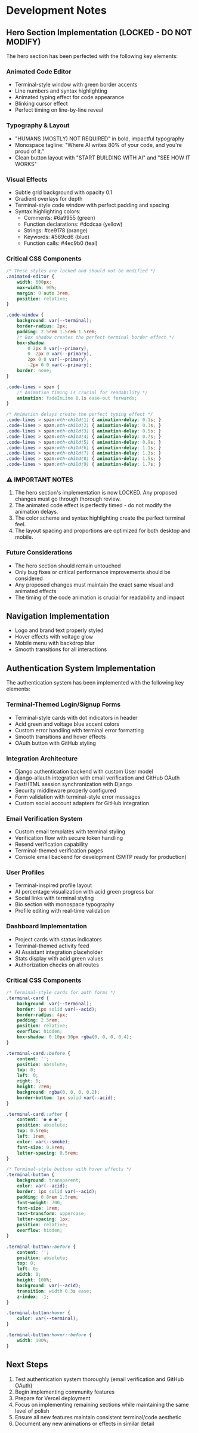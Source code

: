 # Development Notes

## Hero Section Implementation (LOCKED - DO NOT MODIFY)

The hero section has been perfected with the following key elements:

### Animated Code Editor
- Terminal-style window with green border accents
- Line numbers and syntax highlighting
- Animated typing effect for code appearance
- Blinking cursor effect
- Perfect timing on line-by-line reveal

### Typography & Layout
- "HUMANS (MOSTLY) NOT REQUIRED" in bold, impactful typography
- Monospace tagline: "Where AI writes 80% of your code, and you're proud of it."
- Clean button layout with "START BUILDING WITH AI" and "SEE HOW IT WORKS"

### Visual Effects
- Subtle grid background with opacity 0.1
- Gradient overlays for depth
- Terminal-style code window with perfect padding and spacing
- Syntax highlighting colors:
  - Comments: #6a9955 (green)
  - Function declarations: #dcdcaa (yellow)
  - Strings: #ce9178 (orange)
  - Keywords: #569cd6 (blue)
  - Function calls: #4ec9b0 (teal)

### Critical CSS Components
```css
/* These styles are locked and should not be modified */
.animated-editor {
    width: 600px;
    max-width: 90%;
    margin: 0 auto 3rem;
    position: relative;
}

.code-window {
    background: var(--terminal);
    border-radius: 2px;
    padding: 2.5rem 1.5rem 1.5rem;
    /* Box shadow creates the perfect terminal border effect */
    box-shadow: 
        0 2px 0 var(--primary),
        0 -2px 0 var(--primary),
        2px 0 0 var(--primary),
        -2px 0 0 var(--primary);
    border: none;
}

.code-lines > span {
    /* Animation timing is crucial for readability */
    animation: fadeInLine 0.1s ease-out forwards;
}

/* Animation delays create the perfect typing effect */
.code-lines > span:nth-child(1) { animation-delay: 0.1s; }
.code-lines > span:nth-child(2) { animation-delay: 0.3s; }
.code-lines > span:nth-child(3) { animation-delay: 0.5s; }
.code-lines > span:nth-child(4) { animation-delay: 0.7s; }
.code-lines > span:nth-child(5) { animation-delay: 0.9s; }
.code-lines > span:nth-child(6) { animation-delay: 1.1s; }
.code-lines > span:nth-child(7) { animation-delay: 1.3s; }
.code-lines > span:nth-child(8) { animation-delay: 1.5s; }
.code-lines > span:nth-child(9) { animation-delay: 1.7s; }
```

### ⚠️ IMPORTANT NOTES
1. The hero section's implementation is now LOCKED. Any proposed changes must go through thorough review.
2. The animated code effect is perfectly timed - do not modify the animation delays.
3. The color scheme and syntax highlighting create the perfect terminal feel.
4. The layout spacing and proportions are optimized for both desktop and mobile.

### Future Considerations
- The hero section should remain untouched
- Only bug fixes or critical performance improvements should be considered
- Any proposed changes must maintain the exact same visual and animated effects
- The timing of the code animation is crucial for readability and impact

## Navigation Implementation
- Logo and brand text properly styled
- Hover effects with voltage glow
- Mobile menu with backdrop blur
- Smooth transitions for all interactions

## Authentication System Implementation

The authentication system has been implemented with the following key elements:

### Terminal-Themed Login/Signup Forms
- Terminal-style cards with dot indicators in header
- Acid green and voltage blue accent colors
- Custom error handling with terminal error formatting
- Smooth transitions and hover effects
- OAuth button with GitHub styling

### Integration Architecture
- Django authentication backend with custom User model
- django-allauth integration with email verification and GitHub OAuth
- FastHTML session synchronization with Django
- Security middleware properly configured
- Form validation with terminal-style error messages
- Custom social account adapters for GitHub integration

### Email Verification System
- Custom email templates with terminal styling
- Verification flow with secure token handling
- Resend verification capability
- Terminal-themed verification pages
- Console email backend for development (SMTP ready for production)

### User Profiles
- Terminal-inspired profile layout
- AI percentage visualization with acid green progress bar
- Social links with terminal styling
- Bio section with monospace typography
- Profile editing with real-time validation

### Dashboard Implementation
- Project cards with status indicators
- Terminal-themed activity feed
- AI Assistant integration placeholder
- Stats display with acid green values
- Authorization checks on all routes

### Critical CSS Components
```css
/* Terminal-style cards for auth forms */
.terminal-card {
    background: var(--terminal);
    border: 1px solid var(--acid);
    border-radius: 4px;
    padding: 2.5rem;
    position: relative;
    overflow: hidden;
    box-shadow: 0 10px 30px rgba(0, 0, 0, 0.4);
}

.terminal-card::before {
    content: '';
    position: absolute;
    top: 0;
    left: 0;
    right: 0;
    height: 2rem;
    background: rgba(0, 0, 0, 0.2);
    border-bottom: 1px solid var(--acid);
}

.terminal-card::after {
    content: '● ● ●';
    position: absolute;
    top: 0.5rem;
    left: 1rem;
    color: var(--smoke);
    font-size: 0.8rem;
    letter-spacing: 0.5rem;
}

/* Terminal-style buttons with hover effects */
.terminal-button {
    background: transparent;
    color: var(--acid);
    border: 1px solid var(--acid);
    padding: 0.8rem 1.5rem;
    font-weight: 700;
    font-size: 1rem;
    text-transform: uppercase;
    letter-spacing: 1px;
    position: relative;
    overflow: hidden;
}

.terminal-button::before {
    content: '';
    position: absolute;
    top: 0;
    left: 0;
    width: 0;
    height: 100%;
    background: var(--acid);
    transition: width 0.3s ease;
    z-index: -1;
}

.terminal-button:hover {
    color: var(--terminal);
}

.terminal-button:hover::before {
    width: 100%;
}
```

## Next Steps
1. Test authentication system thoroughly (email verification and GitHub OAuth)
2. Begin implementing community features
3. Prepare for Vercel deployment
4. Focus on implementing remaining sections while maintaining the same level of polish
5. Ensure all new features maintain consistent terminal/code aesthetic
6. Document any new animations or effects in similar detail
